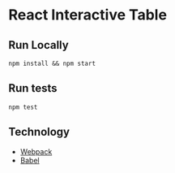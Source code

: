 # React Interactive Table

## Run Locally
```
npm install && npm start

```

## Run tests
```
npm test
```

## Technology
* [Webpack](https://webpack.github.io/)
* [Babel](http://babeljs.io/docs/plugins/transform-react-jsx/)


